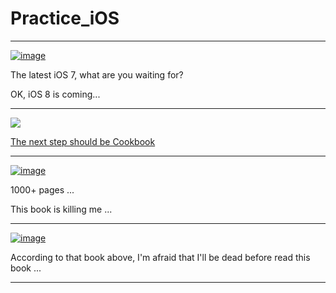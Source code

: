 Practice_iOS
============

---

[![image](http://img5.douban.com/mpic/s8334289.jpg)](http://book.douban.com/subject/6959487/)

The latest iOS 7, what are you waiting for?  

OK, iOS 8 is coming...

---

[![](http://img3.douban.com/mpic/s27224793.jpg)](http://book.douban.com/subject/24538384/)

[The next step should be Cookbook](http://book.douban.com/review/6716696/)

---

[![image](http://img5.douban.com/mpic/s27115938.jpg)](http://book.douban.com/subject/25758783/)

1000+ pages ...

This book is killing me ...

---

[![image](http://img5.douban.com/mpic/s27296746.jpg)](http://book.douban.com/subject/25899841/)

According to that book above, I'm afraid that I'll be dead before read this book ...

---
